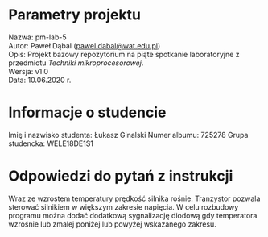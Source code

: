 # Parametry projektu

Nazwa: pm-lab-5  
Autor: Paweł Dąbal (pawel.dabal@wat.edu.pl)  
Opis: Projekt bazowy repozytorium na piąte spotkanie laboratoryjne z przedmiotu _Techniki mikroprocesorowej_.  
Wersja: v1.0  
Data: 10.06.2020 r.

# Informacje o studencie

Imię i nazwisko studenta: Łukasz Ginalski
Numer albumu: 725278
Grupa studencka: WELE18DE1S1

# Odpowiedzi do pytań z instrukcji
Wraz ze wzrostem temperatury prędkość silnika rośnie. Tranzystor pozwala sterować silnikiem w większym zakresie napięcia. W celu rozbudowy programu można dodać dodatkową sygnalizację diodową gdy temperatora wzrośnie lub zmalej poniżej lub powyżej wskazanego zakresu.
